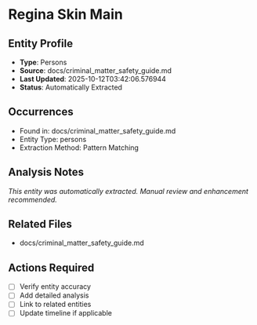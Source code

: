 # Regina Skin Main

## Entity Profile
- **Type**: Persons
- **Source**: docs/criminal_matter_safety_guide.md
- **Last Updated**: 2025-10-12T03:42:06.576944
- **Status**: Automatically Extracted

## Occurrences
- Found in: docs/criminal_matter_safety_guide.md
- Entity Type: persons
- Extraction Method: Pattern Matching

## Analysis Notes
*This entity was automatically extracted. Manual review and enhancement recommended.*

## Related Files
- docs/criminal_matter_safety_guide.md

## Actions Required
- [ ] Verify entity accuracy
- [ ] Add detailed analysis
- [ ] Link to related entities
- [ ] Update timeline if applicable
